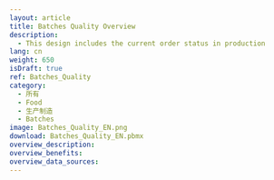 ```yaml
---
layout: article
title: Batches Quality Overview
description: 
  - This design includes the current order status in production
lang: cn
weight: 650
isDraft: true
ref: Batches_Quality
category:
  - 所有
  - Food
  - 生产制造
  - Batches
image: Batches_Quality_EN.png
download: Batches_Quality_EN.pbmx
overview_description:
overview_benefits:
overview_data_sources:
---
```

